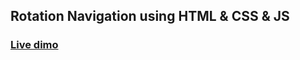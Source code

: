 ## Rotation Navigation using HTML & CSS & JS

### [Live dimo](https://rotation-navigation.netlify.app/)
